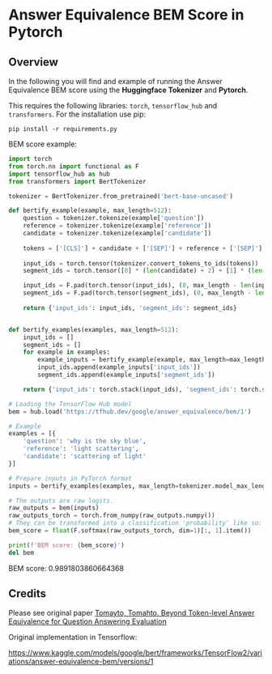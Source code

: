 # Answer Equivalence BEM Score in Pytorch

## Overview
In the following you will find and example of running the Answer Equivalence BEM score using the **Huggingface Tokenizer** and **Pytorch**.

This requires the following libraries: `torch`, `tensorflow_hub` and `transformers`. For the installation use pip:

```
pip install -r requirements.py
```



BEM score example: 

```python
import torch
from torch.nn import functional as F
import tensorflow_hub as hub
from transformers import BertTokenizer

tokenizer = BertTokenizer.from_pretrained('bert-base-uncased')

def bertify_example(example, max_length=512):
    question = tokenizer.tokenize(example['question'])
    reference = tokenizer.tokenize(example['reference'])
    candidate = tokenizer.tokenize(example['candidate'])
    
    tokens = ['[CLS]'] + candidate + ['[SEP]'] + reference + ['[SEP]'] + question + ['[SEP]']
    
    input_ids = torch.tensor(tokenizer.convert_tokens_to_ids(tokens))
    segment_ids = torch.tensor([0] * (len(candidate) + 2) + [1] * (len(reference) + 1) + [2] * (len(question) + 1))

    input_ids = F.pad(torch.tensor(input_ids), (0, max_length - len(input_ids)), value=0)
    segment_ids = F.pad(torch.tensor(segment_ids), (0, max_length - len(segment_ids)), value=0)
    
    return {'input_ids': input_ids, 'segment_ids': segment_ids}


def bertify_examples(examples, max_length=512):
    input_ids = []
    segment_ids = []
    for example in examples:
        example_inputs = bertify_example(example, max_length=max_length)
        input_ids.append(example_inputs['input_ids'])
        segment_ids.append(example_inputs['segment_ids'])

    return {'input_ids': torch.stack(input_ids), 'segment_ids': torch.stack(segment_ids)}

# Loading the TensorFlow Hub model
bem = hub.load('https://tfhub.dev/google/answer_equivalence/bem/1')

# Example
examples = [{
    'question': 'why is the sky blue',
    'reference': 'light scattering',
    'candidate': 'scattering of light'
}]

# Prepare inputs in PyTorch format
inputs = bertify_examples(examples, max_length=tokenizer.model_max_length)

# The outputs are raw logits.
raw_outputs = bem(inputs)
raw_outputs_torch = torch.from_numpy(raw_outputs.numpy())
# They can be transformed into a classification 'probability' like so:
bem_score = float(F.softmax(raw_outputs_torch, dim=1)[:, 1].item())

print(f'BEM score: {bem_score}')
del bem
```

BEM score: 0.9891803860664368

## Credits

Please see original paper [Tomayto, Tomahto. Beyond Token-level Answer Equivalence for Question Answering Evaluation](https://arxiv.org/abs/2202.07654) 

Original implementation in Tensorflow: 

https://www.kaggle.com/models/google/bert/frameworks/TensorFlow2/variations/answer-equivalence-bem/versions/1
